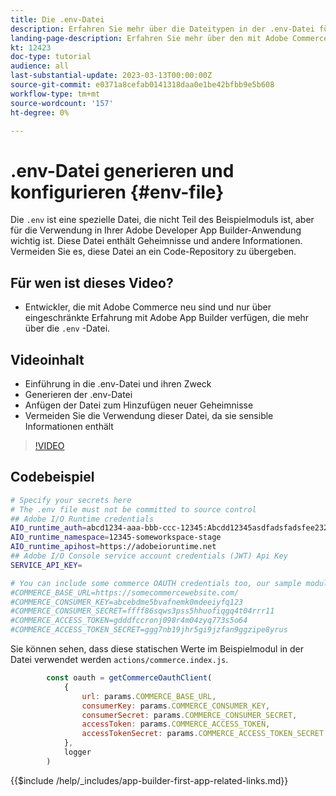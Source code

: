 ```yaml
---
title: Die .env-Datei
description: Erfahren Sie mehr über die Dateitypen in der .env-Datei für diese Beispielanwendung.
landing-page-description: Erfahren Sie mehr über den mit Adobe Commerce verwendeten Adobe Developer App Builder und darüber, welche Inhaltstypen in der .env-Datei verwendet werden
kt: 12423
doc-type: tutorial
audience: all
last-substantial-update: 2023-03-13T00:00:00Z
source-git-commit: e0371a8cefab0141318daa0e1be42bfbb9e5b608
workflow-type: tm+mt
source-wordcount: '157'
ht-degree: 0%

---
```



# .env-Datei generieren und konfigurieren {#env-file}

Die `.env` ist eine spezielle Datei, die nicht Teil des Beispielmoduls ist, aber für die Verwendung in Ihrer Adobe Developer App Builder-Anwendung wichtig ist. Diese Datei enthält Geheimnisse und andere Informationen. Vermeiden Sie es, diese Datei an ein Code-Repository zu übergeben.

## Für wen ist dieses Video?

* Entwickler, die mit Adobe Commerce neu sind und nur über eingeschränkte Erfahrung mit Adobe App Builder verfügen, die mehr über die `.env` -Datei.

## Videoinhalt

* Einführung in die .env-Datei und ihren Zweck
* Generieren der .env-Datei
* Anfügen der Datei zum Hinzufügen neuer Geheimnisse
* Vermeiden Sie die Verwendung dieser Datei, da sie sensible Informationen enthält

>[!VIDEO](https://video.tv.adobe.com/v/3416593)

## Codebeispiel

```bash
# Specify your secrets here
# The .env file must not be committed to source control
## Adobe I/O Runtime credentials
AIO_runtime_auth=abcd1234-aaa-bbb-ccc-12345:Abcdd12345asdfadsfadsfee2323232323232
AIO_runtime_namespace=12345-someworkspace-stage
AIO_runtime_apihost=https://adobeioruntime.net
## Adobe I/O Console service account credentials (JWT) Api Key
SERVICE_API_KEY=

# You can include some commerce OAUTH credentials too, our sample module will use this
#COMMERCE_BASE_URL=https://somecommercewebsite.com/
#COMMERCE_CONSUMER_KEY=abcebdme5bvafnemk0mdeeiyfq123
#COMMERCE_CONSUMER_SECRET=ffff86sqws3pss5hhuofiqgq4t04rrr11
#COMMERCE_ACCESS_TOKEN=gdddfccronj098r4m04zyq773s5o64
#COMMERCE_ACCESS_TOKEN_SECRET=ggg7nb19jhr5gi9jzfan9ggzipe8yrus
```

Sie können sehen, dass diese statischen Werte im Beispielmodul in der Datei verwendet werden `actions/commerce.index.js`.

```javascript
        const oauth = getCommerceOauthClient(
            {
                url: params.COMMERCE_BASE_URL,
                consumerKey: params.COMMERCE_CONSUMER_KEY,
                consumerSecret: params.COMMERCE_CONSUMER_SECRET,
                accessToken: params.COMMERCE_ACCESS_TOKEN,
                accessTokenSecret: params.COMMERCE_ACCESS_TOKEN_SECRET
            },
            logger
        )
```

{{$include /help/_includes/app-builder-first-app-related-links.md}}
